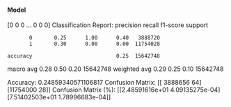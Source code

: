 #### Model
[0 0 0 ... 0 0 0]
Classification Report:
              precision    recall  f1-score   support

           0       0.25      1.00      0.40   3888720
           1       0.30      0.00      0.00  11754028

    accuracy                           0.25  15642748
   macro avg       0.28      0.50      0.20  15642748
weighted avg       0.29      0.25      0.10  15642748

Accuracy: 0.24859340571106817
Confusion Matrix:
[[ 3888656       64]
 [11754000       28]]
Confusion Matrix (%):
[[2.48591616e+01 4.09135275e-04]
 [7.51402503e+01 1.78996683e-04]]
